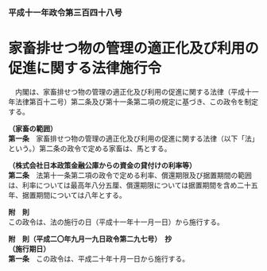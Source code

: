 ### 平成十一年政令第三百四十八号  
# 家畜排せつ物の管理の適正化及び利用の促進に関する法律施行令  
　内閣は、家畜排せつ物の管理の適正化及び利用の促進に関する法律（平成十一年法律第百十二号）第二条及び第十一条第二項の規定に基づき、この政令を制定する。  
  
**（家畜の範囲）**  
**第一条**　家畜排せつ物の管理の適正化及び利用の促進に関する法律（以下「法」という。）第二条の政令で定める家畜は、馬とする。  
  
**（株式会社日本政策金融公庫からの資金の貸付けの利率等）**  
**第二条**　法第十一条第二項の政令で定める利率、償還期限及び据置期間の範囲は、利率については最高年八分五厘、償還期限については据置期間を含め二十五年、据置期間については八年とする。  
  
**附　則**  
この政令は、法の施行の日（平成十一年十一月一日）から施行する。  
  
**附　則（平成二〇年九月一九日政令第二九七号）　抄**  
**（施行期日）**  
**第一条**　この政令は、平成二十年十月一日から施行する。  
  
